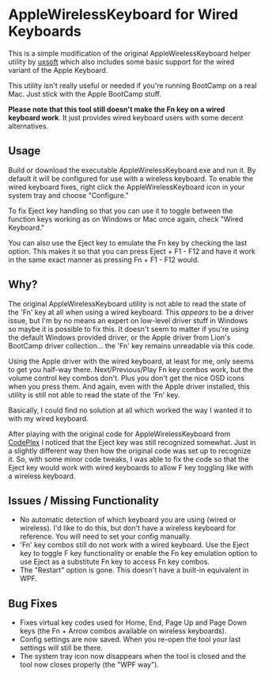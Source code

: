 AppleWirelessKeyboard for Wired Keyboards
=========================================

This is a simple modification of the original AppleWirelessKeyboard helper 
utility by [uxsoft](http://uxsoft.cz/projects/applewirelesskeyboard/) which
also includes some basic support for the wired variant of the Apple Keyboard.

This utility isn't really useful or needed if you're running BootCamp on a real
Mac. Just stick with the Apple BootCamp stuff.

**Please note that this tool still doesn't make the Fn key on a wired keyboard
work**. It just provides wired keyboard users with some decent alternatives.

Usage
-----

Build or download the executable AppleWirelessKeyboard.exe and run it. By
default it will be configured for use with a wireless keyboard. To enable the
wired keyboard fixes, right click the AppleWirelessKeyboard icon in your system
tray and choose "Configure."

To fix Eject key handling so that you can use it to toggle between the function
keys working as on Windows or Mac once again, check "Wired Keyboard."

You can also use the Eject key to emulate the Fn key by checking the last
option. This makes it so that you can press Eject + F1 - F12 and have
it work in the same exact manner as pressing Fn + F1 - F12 would.


Why?
----

The original AppleWirelessKeyboard utility is not able to read the state of the 
'Fn' key at all when using a wired keyboard. This _appears_ to be a driver issue, 
but I'm by no means an expert on low-level driver stuff in Windows so maybe it 
is possible to fix this. It doesn't seem to matter if you're using the default 
Windows provided driver, or the Apple driver from Lion's BootCamp driver 
collection... the 'Fn' key remains unreadable via this code.

Using the Apple driver with the wired keyboard, at least for me, only seems to 
get you half-way there. Next/Previous/Play Fn key combos work, but the volume 
control key combos don't. Plus you don't get the nice OSD icons when you press 
them. And again, even with the Apple driver installed, this utility is still not
able to read the state of the 'Fn' key.

Basically, I could find no solution at all which worked the way I wanted it to
with my wired keyboard.

After playing with the original code for AppleWirelessKeyboard from 
[CodePlex](http://applewirelesskbrd.codeplex.com/) I noticed that the Eject key
was still recognized somewhat. Just in a slightly different way then how the
original code was set up to recognize it. So, with some minor code tweaks, I
was able to fix the code so that the Eject key would work with wired keyboards 
to allow F key toggling like with a wireless keyboard.

Issues / Missing Functionality
------------------------------

* No automatic detection of which keyboard you are using (wired or wireless). I'd like to do this, but don't have a wireless keyboard for reference. You will need to set your config manually.
* 'Fn' key combos still do not work with a wired keyboard. Use the Eject key to toggle F key functionality or enable the Fn key emulation option to use Eject as a substitute Fn key to access Fn key combos.
* The "Restart" option is gone. This doesn't have a built-in equivalent in WPF.

Bug Fixes
---------

* Fixes virtual key codes used for Home, End, Page Up and Page Down keys (the Fn + Arrow combos available on wireless keyboards).
* Config settings are now saved. When you re-open the tool your last settings will still be there.
* The system tray icon now disappears when the tool is closed and the tool now closes properly (the "WPF way").
